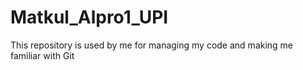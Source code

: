 # Matkul_Alpro1_UPI
This repository is used by me for managing my code and making me familiar with Git
